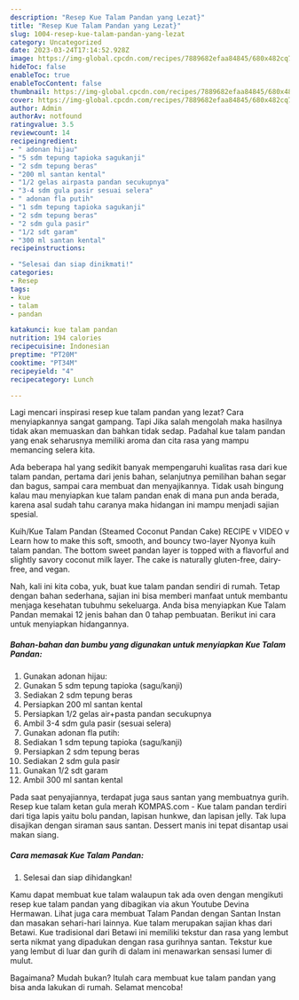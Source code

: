 ```yaml
---
description: "Resep Kue Talam Pandan yang Lezat}"
title: "Resep Kue Talam Pandan yang Lezat}"
slug: 1004-resep-kue-talam-pandan-yang-lezat
category: Uncategorized
date: 2023-03-24T17:14:52.928Z
image: https://img-global.cpcdn.com/recipes/7889682efaa84845/680x482cq70/kue-talam-pandan-foto-resep-utama.jpg
hideToc: false
enableToc: true
enableTocContent: false
thumbnail: https://img-global.cpcdn.com/recipes/7889682efaa84845/680x482cq70/kue-talam-pandan-foto-resep-utama.jpg
cover: https://img-global.cpcdn.com/recipes/7889682efaa84845/680x482cq70/kue-talam-pandan-foto-resep-utama.jpg
author: Admin
authorAv: notfound
ratingvalue: 3.5
reviewcount: 14
recipeingredient:
- " adonan hijau"
- "5 sdm tepung tapioka sagukanji"
- "2 sdm tepung beras"
- "200 ml santan kental"
- "1/2 gelas airpasta pandan secukupnya"
- "3-4 sdm gula pasir sesuai selera"
- " adonan fla putih"
- "1 sdm tepung tapioka sagukanji"
- "2 sdm tepung beras"
- "2 sdm gula pasir"
- "1/2 sdt garam"
- "300 ml santan kental"
recipeinstructions:

- "Selesai dan siap dinikmati!"
categories:
- Resep
tags:
- kue
- talam
- pandan

katakunci: kue talam pandan 
nutrition: 194 calories
recipecuisine: Indonesian
preptime: "PT20M"
cooktime: "PT34M"
recipeyield: "4"
recipecategory: Lunch

---
```



Lagi mencari inspirasi resep kue talam pandan yang lezat? Cara menyiapkannya sangat gampang. Tapi Jika salah mengolah maka hasilnya tidak akan memuaskan dan bahkan tidak sedap. Padahal kue talam pandan yang enak seharusnya memiliki aroma dan cita rasa yang mampu memancing selera kita.


Ada beberapa hal yang sedikit banyak mempengaruhi kualitas rasa dari kue talam pandan, pertama dari jenis bahan, selanjutnya pemilihan bahan segar dan bagus, sampai cara membuat dan menyajikannya. Tidak usah bingung kalau mau menyiapkan kue talam pandan enak di mana pun anda berada, karena asal sudah tahu caranya maka hidangan ini mampu menjadi sajian spesial.

Kuih/Kue Talam Pandan (Steamed Coconut Pandan Cake) RECIPE v VIDEO v Learn how to make this soft, smooth, and bouncy two-layer Nyonya kuih talam pandan. The bottom sweet pandan layer is topped with a flavorful and slightly savory coconut milk layer. The cake is naturally gluten-free, dairy-free, and vegan.


Nah, kali ini kita coba, yuk, buat kue talam pandan sendiri di rumah. Tetap dengan bahan sederhana, sajian ini bisa memberi manfaat untuk membantu menjaga kesehatan tubuhmu sekeluarga. Anda bisa menyiapkan Kue Talam Pandan memakai 12 jenis bahan dan 0 tahap pembuatan. Berikut ini cara untuk menyiapkan hidangannya.

<!--inarticleads1-->

##### Bahan-bahan dan bumbu yang digunakan untuk menyiapkan Kue Talam Pandan:

1. Gunakan  adonan hijau:
1. Gunakan 5 sdm tepung tapioka (sagu/kanji)
1. Sediakan 2 sdm tepung beras
1. Persiapkan 200 ml santan kental
1. Persiapkan 1/2 gelas air+pasta pandan secukupnya
1. Ambil 3-4 sdm gula pasir (sesuai selera)
1. Gunakan  adonan fla putih:
1. Sediakan 1 sdm tepung tapioka (sagu/kanji)
1. Persiapkan 2 sdm tepung beras
1. Sediakan 2 sdm gula pasir
1. Gunakan 1/2 sdt garam
1. Ambil 300 ml santan kental


Pada saat penyajiannya, terdapat juga saus santan yang membuatnya gurih. Resep kue talam ketan gula merah KOMPAS.com - Kue talam pandan terdiri dari tiga lapis yaitu bolu pandan, lapisan hunkwe, dan lapisan jelly. Tak lupa disajikan dengan siraman saus santan. Dessert manis ini tepat disantap usai makan siang. 

<!--inarticleads2-->

##### Cara memasak Kue Talam Pandan:


1. Selesai dan siap dihidangkan!

Kamu dapat membuat kue talam walaupun tak ada oven dengan mengikuti resep kue talam pandan yang dibagikan via akun Youtube Devina Hermawan. Lihat juga cara membuat Talam Pandan dengan Santan Instan dan masakan sehari-hari lainnya. Kue talam merupakan sajian khas dari Betawi. Kue tradisional dari Betawi ini memiliki tekstur dan rasa yang lembut serta nikmat yang dipadukan dengan rasa gurihnya santan. Tekstur kue yang lembut di luar dan gurih di dalam ini menawarkan sensasi lumer di mulut. 

Bagaimana? Mudah bukan? Itulah cara membuat kue talam pandan yang bisa anda lakukan di rumah. Selamat mencoba!

